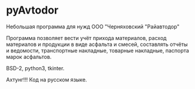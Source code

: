 # pyAvtodor
Небольшая программа для нужд ООО "Черняховский "Райавтодор"

Программа позволяет вести учёт прихода материалов, расход материалов и продукции в виде асфальта и смесей,
составлять отчёты и ведомости, транспортные накладные, товарные накладные, паспорта марок асфальтов.

BSD-2, python3, tkinter.

Ахтунг!!! Код на русском языке.
